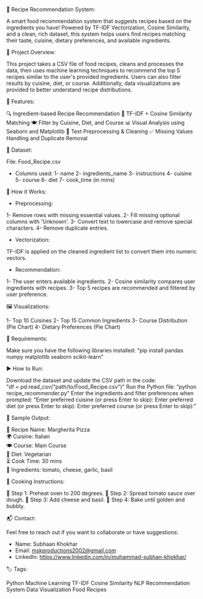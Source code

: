 🥘 Recipe Recommendation System:

A smart food recommendation system that suggests recipes based on the ingredients you have! Powered by TF-IDF Vectorization, Cosine Similarity, and a clean, rich dataset, this system helps users find recipes matching their taste, cuisine, dietary preferences, and available ingredients.

📂 Project Overview:

This project takes a CSV file of food recipes, cleans and processes the data, then uses machine learning techniques to recommend the top 5 recipes similar to the user's provided ingredients. Users can also filter results by cuisine, diet, or course. Additionally, data visualizations are provided to better understand recipe distributions.

🚀 Features:

🔍 Ingredient-based Recipe Recommendation
🧠 TF-IDF + Cosine Similarity Matching
🍽️ Filter by Cuisine, Diet, and Course
📊 Visual Analysis using Seaborn and Matplotlib
🧹 Text Preprocessing & Cleaning
✅ Missing Values Handling and Duplicate Removal

📁 Dataset:

File: Food_Recipe.csv

- Columns used:
1- name
2- ingredients_name
3- instructions
4- cuisine
5-  course
6- diet
7- cook_time (in mins)

🧪 How it Works:

- Preprocessing:

1- Remove rows with missing essential values.
2- Fill missing optional columns with 'Unknown'.
3- Convert text to lowercase and remove special characters.
4- Remove duplicate entries.

- Vectorization:
  
TF-IDF is applied on the cleaned ingredient list to convert them into numeric vectors.

- Recommendation:

1- The user enters available ingredients.
2- Cosine similarity compares user ingredients with recipes.
3- Top 5 recipes are recommended and filtered by user preference.

🖼️ Visualizations:

1- Top 10 Cuisines
2- Top 15 Common Ingredients
3- Course Distribution (Pie Chart)
4-  Dietary Preferences (Pie Chart)

📌 Requirements:

Make sure you have the following libraries installed:
          "pip install pandas numpy matplotlib seaborn scikit-learn"

▶️ How to Run:

Download the dataset and update the CSV path in the code:  
            "df = pd.read_csv("path/to/Food_Recipe.csv")"
Run the Python file:
              "python recipe_recommender.py"
Enter the ingredients and filter preferences when prompted:
              "Enter preferred cuisine (or press Enter to skip):
               Enter preferred diet (or press Enter to skip):
               Enter preferred course (or press Enter to skip):"

🔎 Sample Output:

🍕 Recipe Name: Margherita Pizza  
🌍 Cuisine: Italian  
🍽️ Course: Main Course  
🥗 Diet: Vegetarian  
⏳ Cook Time: 30 mins  
🛒 Ingredients: tomato, cheese, garlic, basil

📜 Cooking Instructions:

   🔹 Step 1: Preheat oven to 200 degrees.
   🔹 Step 2: Spread tomato sauce over dough.
   🔹 Step 3: Add cheese and basil.
   🔹 Step 4: Bake until golden and bubbly.
   

 📬 Contact:
 
Feel free to reach out if you want to collaborate or have suggestions:

  - Name: Subhaan Khokhar
  - Email: mskproductions2002@gmail.com
  - LinkedIn: https://www.linkedin.com/in/muhammad-subhan-khokhar/

🏷️ Tags: 

Python Machine Learning TF-IDF Cosine Similarity NLP Recommendation System Data Visualization Food Recipes
